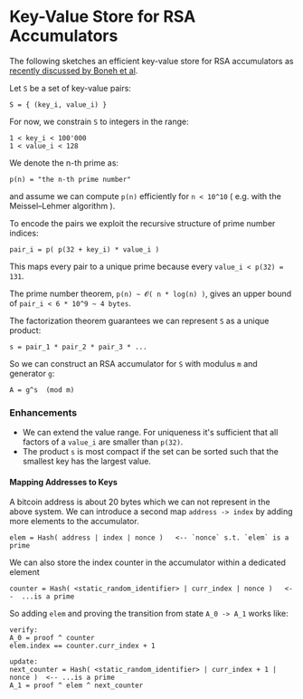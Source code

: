 # Key-Value Store for RSA Accumulators

The following sketches an efficient key-value store for RSA accumulators as [recently discussed by Boneh et al](https://eprint.iacr.org/2018/1188.pdf).


Let `S` be a set of key-value pairs:
```
S = { (key_i, value_i) }
```

For now, we constrain `S` to integers in the range:

```
1 < key_i < 100'000
1 < value_i < 128
```

We denote the n-th prime as:
```
p(n) = "the n-th prime number" 
```
and assume we can compute `p(n)` efficiently for `n < 10^10` ( e.g. with the Meissel–Lehmer algorithm ).

To encode the pairs we exploit the recursive structure of prime number indices:
```
pair_i = p( p(32 + key_i) * value_i )
```
This maps every pair to a unique prime because every `value_i < p(32) = 131`. 

The prime number theorem, `p(n) ~ 𝓞( n * log(n) )`, gives an upper bound of `pair_i < 6 * 10^9 ~ 4 bytes`.

The factorization theorem guarantees we can represent `S` as a unique product:
```
s = pair_1 * pair_2 * pair_3 * ...
```

So we can construct an RSA accumulator for `S` with modulus `m` and generator `g`:
```
A = g^s  (mod m)
```



### Enhancements
- We can extend the value range. For uniqueness it's sufficient that all factors of a `value_i` are smaller than `p(32)`.
- The product `s` is most compact if the set can be sorted such that the smallest key has the largest value.


#### Mapping Addresses to Keys 
A bitcoin address is about 20 bytes which we can not represent in the above system. We can introduce a second map `address -> index` by adding more elements to the accumulator.
```
elem = Hash( address | index | nonce )   <-- `nonce` s.t. `elem` is a prime
```
We can also store the index counter in the accumulator within a dedicated element 
```
counter = Hash( <static_random_identifier> | curr_index | nonce )   <--  ...is a prime
```
So adding `elem` and proving the transition from state `A_0 -> A_1` works like:
```
verify: 
A_0 = proof ^ counter
elem.index == counter.curr_index + 1

update: 
next_counter = Hash( <static_random_identifier> | curr_index + 1 | nonce )  <-- ...is a prime
A_1 = proof ^ elem ^ next_counter
```